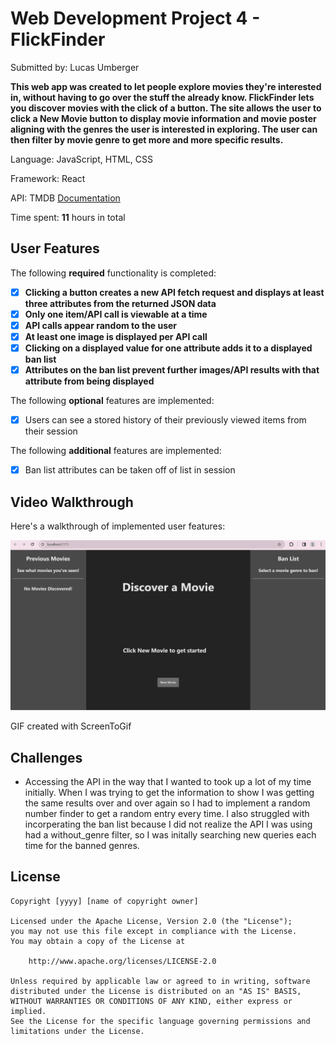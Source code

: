 # Web Development Project 4 - FlickFinder

Submitted by: Lucas Umberger

**This web app was created to let people explore movies they're interested in, without having to go over the stuff the already know. FlickFinder lets you discover movies with the click of a button. The site allows the user to click a New Movie button to display movie information and movie poster aligning with the genres the user is interested in exploring. The user can then filter by movie genre to get more and more specific results.**

Language: JavaScript, HTML, CSS

Framework: React

API: TMDB [Documentation](https://themoviedb.org/?language=en-US)

Time spent: **11** hours in total

## User Features

The following **required** functionality is completed:

- [x] **Clicking a button creates a new API fetch request and displays at least three attributes from the returned JSON data**
- [x] **Only one item/API call is viewable at a time**
- [x] **API calls appear random to the user**
- [x] **At least one image is displayed per API call**
- [x] **Clicking on a displayed value for one attribute adds it to a displayed ban list**
- [x] **Attributes on the ban list prevent further images/API results with that attribute from being displayed**

The following **optional** features are implemented:

- [x] Users can see a stored history of their previously viewed items from their session

The following **additional** features are implemented:

* [x] Ban list attributes can be taken off of list in session

## Video Walkthrough

Here's a walkthrough of implemented user features:

![](walkthrough4.gif)

<!-- Replace this with whatever GIF tool you used! -->
GIF created with ScreenToGif
<!-- Recommended tools:
[Kap](https://getkap.co/) for macOS
[ScreenToGif](https://www.screentogif.com/) for Windows
[peek](https://github.com/phw/peek) for Linux. -->

## Challenges

 - Accessing the API in the way that I wanted to took up a lot of my time initially. When I was trying to get the information to show I was getting the same results over and over again so I had to implement a random number finder to get a random entry every time. I also struggled with incorperating the ban list because I did not realize the API I was using had a without_genre filter, so I was initally searching new queries each time for the banned genres.

## License

    Copyright [yyyy] [name of copyright owner]

    Licensed under the Apache License, Version 2.0 (the "License");
    you may not use this file except in compliance with the License.
    You may obtain a copy of the License at

        http://www.apache.org/licenses/LICENSE-2.0

    Unless required by applicable law or agreed to in writing, software
    distributed under the License is distributed on an "AS IS" BASIS,
    WITHOUT WARRANTIES OR CONDITIONS OF ANY KIND, either express or implied.
    See the License for the specific language governing permissions and
    limitations under the License.
